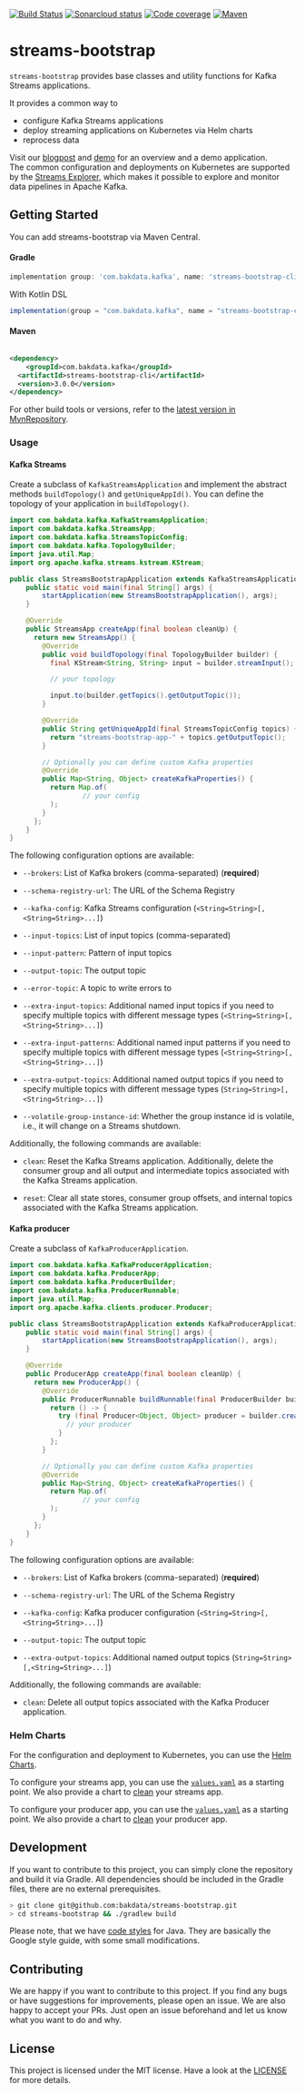 [![Build Status](https://github.com/bakdata/streams-bootstrap/actions/workflows/build-and-publish.yaml/badge.svg?event=push)](https://github.com/bakdata/streams-bootstrap/actions/workflows/build-and-publish.yaml/badge.svg?event=push)
[![Sonarcloud status](https://sonarcloud.io/api/project_badges/measure?project=com.bakdata.kafka%3Astreams-bootstrap&metric=alert_status)](https://sonarcloud.io/dashboard?id=com.bakdata.kafka%3Astreams-bootstrap)
[![Code coverage](https://sonarcloud.io/api/project_badges/measure?project=com.bakdata.kafka%3Astreams-bootstrap&metric=coverage)](https://sonarcloud.io/dashboard?id=com.bakdata.kafka%3Astreams-bootstrap)
[![Maven](https://img.shields.io/maven-central/v/com.bakdata.kafka/streams-bootstrap.svg)](https://search.maven.org/search?q=g:com.bakdata.kafka%20AND%20a:streams-bootstrap&core=gav)

# streams-bootstrap

`streams-bootstrap` provides base classes and utility functions for Kafka Streams applications.

It provides a common way to

- configure Kafka Streams applications
- deploy streaming applications on Kubernetes via Helm charts
- reprocess data

Visit our [blogpost](https://medium.com/bakdata/continuous-nlp-pipelines-with-python-java-and-apache-kafka-f6903e7e429d)
and [demo](https://github.com/bakdata/common-kafka-streams-demo) for an overview and a demo application.  
The common configuration and deployments on Kubernetes are supported by
the [Streams Explorer](https://github.com/bakdata/streams-explorer), which makes it possible to explore and monitor data
pipelines in Apache Kafka.

## Getting Started

You can add streams-bootstrap via Maven Central.

#### Gradle

```gradle
implementation group: 'com.bakdata.kafka', name: 'streams-bootstrap-cli', version: '3.0.0'
```

With Kotlin DSL

```gradle
implementation(group = "com.bakdata.kafka", name = "streams-bootstrap-cli", version = "3.0.0")
```

#### Maven

```xml

<dependency>
    <groupId>com.bakdata.kafka</groupId>
  <artifactId>streams-bootstrap-cli</artifactId>
  <version>3.0.0</version>
</dependency>
```

For other build tools or versions, refer to
the [latest version in MvnRepository](https://mvnrepository.com/artifact/com.bakdata.kafka/streams-bootstrap/latest).

### Usage

#### Kafka Streams

Create a subclass of `KafkaStreamsApplication` and implement the abstract methods `buildTopology()`
and `getUniqueAppId()`. You can define the topology of your application in `buildTopology()`.

```java
import com.bakdata.kafka.KafkaStreamsApplication;
import com.bakdata.kafka.StreamsApp;
import com.bakdata.kafka.StreamsTopicConfig;
import com.bakdata.kafka.TopologyBuilder;
import java.util.Map;
import org.apache.kafka.streams.kstream.KStream;

public class StreamsBootstrapApplication extends KafkaStreamsApplication {
    public static void main(final String[] args) {
        startApplication(new StreamsBootstrapApplication(), args);
    }

    @Override
    public StreamsApp createApp(final boolean cleanUp) {
      return new StreamsApp() {
        @Override
        public void buildTopology(final TopologyBuilder builder) {
          final KStream<String, String> input = builder.streamInput();

          // your topology

          input.to(builder.getTopics().getOutputTopic());
        }

        @Override
        public String getUniqueAppId(final StreamsTopicConfig topics) {
          return "streams-bootstrap-app-" + topics.getOutputTopic();
        }

        // Optionally you can define custom Kafka properties
        @Override
        public Map<String, Object> createKafkaProperties() {
          return Map.of(
                  // your config
          );
        }
      };
    }
}
```

The following configuration options are available:

- `--brokers`: List of Kafka brokers (comma-separated) (**required**)

- `--schema-registry-url`: The URL of the Schema Registry

- `--kafka-config`: Kafka Streams configuration (`<String=String>[,<String=String>...]`)

- `--input-topics`: List of input topics (comma-separated)

- `--input-pattern`: Pattern of input topics

- `--output-topic`: The output topic

- `--error-topic`: A topic to write errors to

- `--extra-input-topics`: Additional named input topics if you need to specify multiple topics with different message
  types (`<String=String>[,<String=String>...]`)

- `--extra-input-patterns`: Additional named input patterns if you need to specify multiple topics with different
  message types (`<String=String>[,<String=String>...]`)

- `--extra-output-topics`: Additional named output topics if you need to specify multiple topics with different message
  types (`String=String>[,<String=String>...]`)

- `--volatile-group-instance-id`: Whether the group instance id is volatile, i.e., it will change on a Streams shutdown.

Additionally, the following commands are available:

- `clean`: Reset the Kafka Streams application. Additionally, delete the consumer group and all output and intermediate
  topics associated with the Kafka Streams application.

- `reset`: Clear all state stores, consumer group offsets, and internal topics associated with the Kafka Streams
  application.

#### Kafka producer

Create a subclass of `KafkaProducerApplication`.

```java
import com.bakdata.kafka.KafkaProducerApplication;
import com.bakdata.kafka.ProducerApp;
import com.bakdata.kafka.ProducerBuilder;
import com.bakdata.kafka.ProducerRunnable;
import java.util.Map;
import org.apache.kafka.clients.producer.Producer;

public class StreamsBootstrapApplication extends KafkaProducerApplication {
    public static void main(final String[] args) {
        startApplication(new StreamsBootstrapApplication(), args);
    }

    @Override
    public ProducerApp createApp(final boolean cleanUp) {
      return new ProducerApp() {
        @Override
        public ProducerRunnable buildRunnable(final ProducerBuilder builder) {
          return () -> {
            try (final Producer<Object, Object> producer = builder.createProducer()) {
              // your producer
            }
          };
        }

        // Optionally you can define custom Kafka properties
        @Override
        public Map<String, Object> createKafkaProperties() {
          return Map.of(
                  // your config
          );
        }
      };
    }
}
```

The following configuration options are available:

- `--brokers`: List of Kafka brokers (comma-separated) (**required**)

- `--schema-registry-url`: The URL of the Schema Registry

- `--kafka-config`: Kafka producer configuration (`<String=String>[,<String=String>...]`)

- `--output-topic`: The output topic

- `--extra-output-topics`: Additional named output topics (`String=String>[,<String=String>...]`)

Additionally, the following commands are available:

- `clean`: Delete all output topics associated with the Kafka Producer application.

### Helm Charts

For the configuration and deployment to Kubernetes, you can use
the [Helm Charts](https://github.com/bakdata/streams-bootstrap/tree/master/charts).

To configure your streams app, you can use
the [`values.yaml`](https://github.com/bakdata/streams-bootstrap/blob/master/charts/streams-app/values.yaml) as a
starting point.
We also provide a chart
to [clean](https://github.com/bakdata/streams-bootstrap/tree/master/charts/streams-app-cleanup-job) your streams app.

To configure your producer app, you can use
the [`values.yaml`](https://github.com/bakdata/streams-bootstrap/blob/master/charts/producer-app/values.yaml) as a
starting point.
We also provide a chart
to [clean](https://github.com/bakdata/streams-bootstrap/tree/master/charts/producer-app-cleanup-job) your producer app.

## Development

If you want to contribute to this project, you can simply clone the repository and build it via Gradle.
All dependencies should be included in the Gradle files, there are no external prerequisites.

```bash
> git clone git@github.com:bakdata/streams-bootstrap.git
> cd streams-bootstrap && ./gradlew build
```

Please note, that we have [code styles](https://github.com/bakdata/bakdata-code-styles) for Java.
They are basically the Google style guide, with some small modifications.

## Contributing

We are happy if you want to contribute to this project.
If you find any bugs or have suggestions for improvements, please open an issue.
We are also happy to accept your PRs.
Just open an issue beforehand and let us know what you want to do and why.

## License

This project is licensed under the MIT license.
Have a look at the [LICENSE](https://github.com/bakdata/streams-bootstrap/blob/master/LICENSE) for more details.
